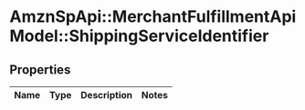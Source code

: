 # AmznSpApi::MerchantFulfillmentApiModel::ShippingServiceIdentifier

## Properties
Name | Type | Description | Notes
------------ | ------------- | ------------- | -------------


